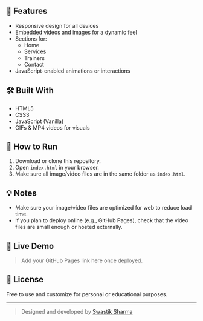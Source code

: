 [](rsfitnessrajgangpur.neocities.org)
## 🚀 Features

- Responsive design for all devices
- Embedded videos and images for a dynamic feel
- Sections for:
  - Home
  - Services
  - Trainers
  - Contact
- JavaScript-enabled animations or interactions

## 🛠️ Built With

- HTML5
- CSS3
- JavaScript (Vanilla)
- GIFs & MP4 videos for visuals

## 🔧 How to Run

1. Download or clone this repository.
2. Open `index.html` in your browser.
3. Make sure all image/video files are in the same folder as `index.html`.

## 💡 Notes

- Make sure your image/video files are optimized for web to reduce load time.
- If you plan to deploy online (e.g., GitHub Pages), check that the video files are small enough or hosted externally.

## 📌 Live Demo

> Add your GitHub Pages link here once deployed.

## 📄 License

Free to use and customize for personal or educational purposes.

---

> Designed and developed by [Swastik Sharma](rsfitnessrajgangpur.neocities.org)

